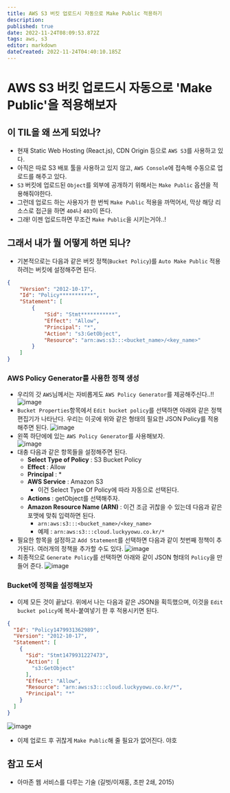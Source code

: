 ```yaml
---
title: AWS S3 버킷 업로드시 자동으로 Make Public 적용하기
description: 
published: true
date: 2022-11-24T08:09:53.872Z
tags: aws, s3
editor: markdown
dateCreated: 2022-11-24T04:40:10.185Z
---
```


# AWS S3 버킷 업로드시 자동으로 'Make Public'을 적용해보자

## 이 TIL을 왜 쓰게 되었나?
- 현재 Static Web Hosting (React.js), CDN Origin 등으로 `AWS S3`를 사용하고 있다.
- 아직은 따로 S3 배포 툴을 사용하고 있지 않고, `AWS Console`에 접속해 수동으로 업로드를 해주고 있다.
- `S3` 버킷에 업로드된 `Object`를 외부에 공개하기 위해서는 `Make Public` 옵션을 적용해줘야한다.
- 그런데 업로드 하는 사용자가 한 번씩 `Make Public` 적용을 까먹어서, 막상 해당 리소스로 접근을 하면 `404`나 `403`이 뜬다.
- 그래! 이젠 업로드하면 무조건 `Make Public`을 시키는거야..!

## 그래서 내가 뭘 어떻게 하면 되나?
- 기본적으로는 다음과 같은 버킷 정책(`Bucket Policy`)를 `Auto Make Public` 적용하려는 버킷에 설정해주면 된다.
```json
{
	"Version": "2012-10-17",
	"Id": "Policy***********",
	"Statement": [
		{
			"Sid": "Stmt***********",
			"Effect": "Allow",
			"Principal": "*",
			"Action": "s3:GetObject",
			"Resource": "arn:aws:s3:::<bucket_name>/<key_name>"
		}
	]
}
```

### AWS Policy Generator를 사용한 정책 생성
- 우리의 갓 `AWS`님께서는 자비롭게도 `AWS Policy Generator`를 제공해주신다..!!
![image](https://cloud.githubusercontent.com/assets/8033320/20576523/a377f422-b201-11e6-9ebc-cd18d99c5272.png)
- `Bucket Properties`항목에서 `Edit bucket policy`를 선택하면 아래와 같은 정책 편집기가 나타난다. 우리는 이곳에 위와 같은 형태의 필요한 JSON Policy를 적용해주면 된다.
![image](https://cloud.githubusercontent.com/assets/8033320/20576595/d97fc66c-b201-11e6-9124-dd509f301013.png)
- 왼쪽 하단에에 있는 `AWS Policy Generator`를 사용해보자.  
![image](https://cloud.githubusercontent.com/assets/8033320/20576727/718f7218-b202-11e6-845d-a50292c5cbad.png)
- 대충 다음과 같은 항목들을 설정해주면 된다.
  - **Select Type of Policy** : S3 Bucket Policy
  - **Effect** : Allow
  - **Principal** : *
  - **AWS Service** : Amazon S3
    - 이건 Select Type Of Policy에 따라 자동으로 선택된다.
  - **Actions** : getObject를 선택해주자.
  - **Amazon Resource Name (ARN)** : 이건 조금 귀찮을 수 있는데 다음과 같은 포맷에 맞춰 입력하면 된다.
    - `arn:aws:s3:::<bucket_name>/<key_name>`
    - 예제 : `arn:aws:s3:::cloud.luckyyowu.co.kr/*`
- 필요한 항목을 설정하고 `Add Statement`를 선택하면 다음과 같이 첫번째 정책이 추가된다. 여러개의 정책을 추가할 수도 있다.
![image](https://cloud.githubusercontent.com/assets/8033320/20576866/0e748d70-b203-11e6-990d-37bd3ed99446.png)
- 최종적으로 `Generate Policy`를 선택하면 아래와 같이 JSON 형태의 `Policy`을 만들어 준다.
![image](https://cloud.githubusercontent.com/assets/8033320/20576914/3489d380-b203-11e6-82b5-5cdc63b713f0.png)


### Bucket에 정책을 설정해보자
- 이제 모든 것이 끝났다. 위에서 나는 다음과 같은 JSON을 획득했으며, 이것을 `Edit bucket policy`에 복사-붙여넣기 한 후 적용시키면 된다.
```json
{
  "Id": "Policy1479931362989",
  "Version": "2012-10-17",
  "Statement": [
    {
      "Sid": "Stmt1479931227473",
      "Action": [
        "s3:GetObject"
      ],
      "Effect": "Allow",
      "Resource": "arn:aws:s3:::cloud.luckyyowu.co.kr/*",
      "Principal": "*"
    }
  ]
}
```
![image](https://cloud.githubusercontent.com/assets/8033320/20577103/23b8784e-b204-11e6-9ae2-953fb2eff7a0.png)
- 이제 업로드 후 귀찮게 `Make Public`해 줄 필요가 없어진다. 야호

## 참고 도서
- 아마존 웹 서비스를 다루는 기술 (길벗/이재홍, 초판 2쇄, 2015)
